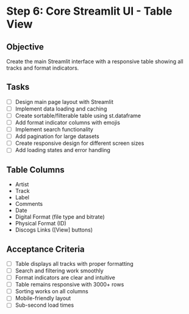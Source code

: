# Step 6: Core Streamlit UI - Table View

## Objective
Create the main Streamlit interface with a responsive table showing all tracks and format indicators.

## Tasks
- [ ] Design main page layout with Streamlit
- [ ] Implement data loading and caching
- [ ] Create sortable/filterable table using st.dataframe
- [ ] Add format indicator columns with emojis
- [ ] Implement search functionality
- [ ] Add pagination for large datasets
- [ ] Create responsive design for different screen sizes
- [ ] Add loading states and error handling

## Table Columns
- Artist
- Track
- Label
- Comments
- Date
- Digital Format (file type and bitrate)
- Physical Format (ID)
- Discogs Links ([View] buttons)

## Acceptance Criteria
- [ ] Table displays all tracks with proper formatting
- [ ] Search and filtering work smoothly
- [ ] Format indicators are clear and intuitive
- [ ] Table remains responsive with 3000+ rows
- [ ] Sorting works on all columns
- [ ] Mobile-friendly layout
- [ ] Sub-second load times
